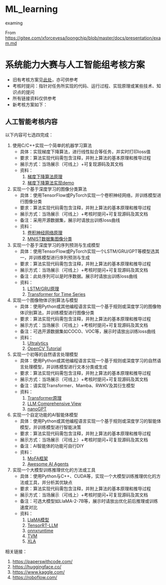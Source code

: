 # ML_learning
examing

From https://gitee.com/xforcevesa/loongchip/blob/master/docs/presentation/exam.md
# 系统能力大赛与人工智能组考核方案

- 旧有考核方案见[此处](./exam.old.md)，亦可供参考
- 考核时提问：指针对任务所实现的代码、运行过程、实现原理或某些技术、知识点的提问
- 所有链接资料仅供参考
- 新考核方案如下：

## 人工智能考核内容

以下内容可七选四完成：

1. 使用C/C++实现一个简单的机器学习算法
    - 具体：实现梯度下降算法，进行线性拟合等任务，并实时打印loss值
    - 要求：算法实现代码需包含注释，并附上算法的基本原理和推导过程
    - 展示方式：当场展示（可线上）+可复现源码及其文档
    - 资料：
        1. [梯度下降算法原理](https://dsfftp.readthedocs.io/zh-cn/latest/Linear-Regression/%E6%A2%AF%E5%BA%A6%E4%B8%8B%E9%99%8D%E6%B3%95%E7%9A%84%E6%95%B0%E5%AD%A6%E5%8E%9F%E7%90%86.html)
        2. [梯度下降算法实现demo](https://blog.csdn.net/AbBaCl/article/details/78817775)
2. 实现一个基于深度学习的图像分类算法
    - 具体：使用TensorFlow或PyTorch实现一个卷积神经网络，并训练模型进行图像分类
    - 要求：算法实现代码需包含注释，并附上算法的基本原理和推导过程
    - 展示方式：当场展示（可线上）+考核时提问+可复现源码及其文档
    - 备注：采用开源数据集，展示时请放出训练loss曲线
    - 资料：
        1. [卷积神经网络原理](https://zh.d2l.ai/chapter_convolutional-neural-networks/index.html)
        2. [MNIST数据集图像分类](https://pytorch.org/tutorials/beginner/basics/optimization_tutorial.html)
3. 实现一个基于深度学习的序列预测与生成模型
    - 具体：使用TensorFlow或PyTorch实现一个LSTM/GRU/GPT等模型选其一，并训练模型进行序列预测与生成
    - 要求：算法实现代码需包含注释，并附上算法的基本原理和推导过程
    - 展示方式：当场展示（可线上）+考核时提问+可复现源码及其文档
    - 备注：此处序列可以是时序数据。展示时请放出训练loss曲线
    - 资料：
        1. [LSTM/GRU原理](https://towardsdatascience.com/illustrated-guide-to-lstms-and-gru-s-a-step-by-step-explanation-44e9eb85bf21)
        2. [Transformer for Time Series](https://medium.com/intel-tech/how-to-apply-transformers-to-time-series-models-spacetimeformer-e452f2825d2e)
4. 实现一个图像物体识别算法与模型
    - 具体：使用Python或其他编程语言实现一个基于规则或深度学习的图像物体识别算法，并训练模型进行图像分类
    - 要求：算法实现代码需包含注释，并附上算法的基本原理和推导过程
    - 展示方式：当场展示（可线上）+考核时提问+可复现源码及其文档
    - 备注：可选开源数据集如COCO、VOC等，展示时请放出训练loss曲线
    - 资料：
        1. [Ultralytics](https://www.ultralytics.com/)
        2. [OpenCV Tutorial](https://opencv-python-tutorials.readthedocs.io/)
5. 实现一个初等的自然语言处理模型
    - 具体：使用Python或其他编程语言实现一个基于规则或深度学习的自然语言处理模型，并训练模型进行文本分类或生成
    - 要求：算法实现代码需包含注释，并附上算法的基本原理和推导过程
    - 展示方式：当场展示（可线上）+考核时提问+可复现源码及其文档
    - 备注：请实现Transformer、Mamba、RWKV及其衍生模型
    - 资料：
        1. [Transformer原理](https://blogs.nvidia.com/blog/what-is-a-transformer-model/)
        2. [LLM Comprehensive View](https://arxiv.org/abs/2401.02038)
        3. [nanoGPT](https://github.com/karpathy/nanoGPT)
6. 实现一个自定功能的AI智能体模型
    - 具体：使用Python或其他编程语言实现一个基于规则或深度学习的智能体模型，并训练模型进行智能决策
    - 要求：算法实现代码需包含注释，并附上算法的基本原理和推导过程
    - 展示方式：当场展示（可线上）+考核时提问+可复现源码及其文档
    - 备注：AI智能体的功能可自行DIY
    - 资料：
        1. [MoFA框架](https://github.com/moxin-org/mofa/)
        2. [Awesome AI Agents](https://github.com/e2b-dev/awesome-ai-agents)
7. 实现一个大模型训练推理优化的方法或工具
    - 具体：使用Python与C++、CUDA等，实现一个大模型训练推理优化的方法或工具，并分析其优缺点
    - 要求：算法实现代码需包含注释，并附上算法的基本原理和推导过程
    - 展示方式：当场展示（可线上）+考核时提问+可复现源码及其文档
    - 备注：可选大模型如LlaMA-2-7B等，展示时请放出优化前后推理或训练速度对比
    - 资料：
        1. [LlaMA模型](https://github.com/meta-llama/llama)
        2. [TensorRT-LLM](https://github.com/NVIDIA/TensorRT-LLM)
        3. [onnxruntime](https://github.com/microsoft/onnxruntime)
        4. [TVM](https://github.com/apache/tvm)
        5. [XLA](https://github.com/openxla/xla)

相关链接：
   1. https://paperswithcode.com/
   2. https://huggingface.co/
   3. https://www.kaggle.com/
   4. https://roboflow.com/
